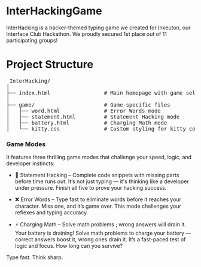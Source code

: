 # InterHackingGame
InterHacking is a hacker-themed typing game we created for Inkeuton, our Interface Club Hackathon. We proudly secured 1st place out of 11 participating groups!

# Project Structure

<pre> InterHacking/
│
├── index.html                 # Main homepage with game selection
│
├── game/                      # Game-specific files
│   ├── word.html              # Error Words mode
│   ├── statement.html         # Statement Hacking mode
│   ├── battery.html           # Charging Math mode
│   └── kitty.css              # Custom styling for kitty coding in word mode
</pre>

### Game Modes

It features three thrilling game modes that challenge your speed, logic, and developer instincts:

- 🧠 Statement Hacking – Complete code snippets with missing parts before time runs out. It’s not just typing — it's thinking like a developer under pressure. Finish all five to prove your hacking success.

- ❌ Error Words – Type fast to eliminate words before it reaches your character. Miss one, and it’s game over. This mode challenges your reflexes and typing accuracy.

- ⚡ Charging Math – Solve math problems ; wrong answers will drain it. Your battery is draining! Solve math problems to charge your battery — correct answers boost it, wrong ones drain it. It’s a fast-paced test of logic and focus. How long can you survive?

Type fast. Think sharp. 


